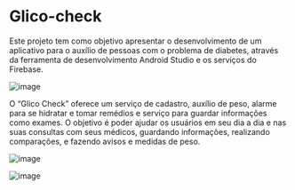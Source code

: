 # Glico-check

Este projeto tem como objetivo apresentar o desenvolvimento de um aplicativo para o auxílio de pessoas com o problema de diabetes, através da ferramenta de desenvolvimento Android Studio e os serviços do Firebase.

![image](https://user-images.githubusercontent.com/36679371/205307370-ab976f98-3c20-4581-8279-332d64dca5b7.png)



O “Glico Check” oferece um serviço de cadastro, auxílio de peso, alarme para se hidratar e tomar remédios e serviço para guardar informações como exames. O objetivo é poder ajudar os usuários em seu dia a dia e nas suas consultas com seus médicos, guardando informações, realizando comparações, e fazendo avisos e medidas de peso.

![image](https://user-images.githubusercontent.com/36679371/205307577-a94f0917-95b5-4ea4-ad2d-4f54bd24041c.png)

![image](https://user-images.githubusercontent.com/36679371/205307708-499f5ce9-3e04-4dfc-ac95-60afc12fda03.png)
